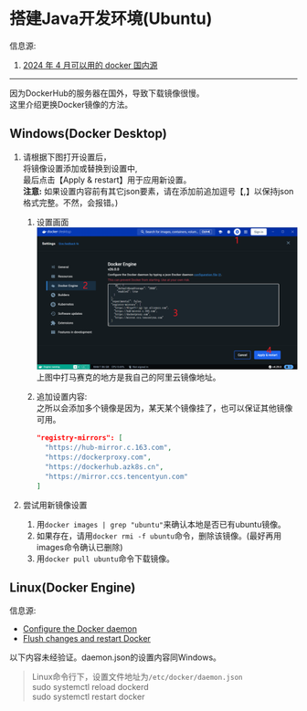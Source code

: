 # 搭建Java开发环境(Ubuntu)

信息源:

1. [2024 年 4 月可以用的 docker 国内源](https://zhuanlan.zhihu.com/p/690195557)

---

因为DockerHub的服务器在国外，导致下载镜像很慢。  
这里介绍更换Docker镜像的方法。

## Windows(Docker Desktop)

1. 请根据下图打开设置后，  
将镜像设置添加或替换到设置中,  
最后点击【Apply & restart】用于应用新设置。  
**注意:** 如果设置内容前有其它json要素，请在添加前追加逗号【,】以保持json格式完整。不然，会报错。)

    1. 设置画面
      ![docker-desktop-setting-docker-engine](./img/docker-desktop-setting-docker-engine.png)
      上图中打马赛克的地方是我自己的阿里云镜像地址。
    2. 追加设置内容:  
      之所以会添加多个镜像是因为，某天某个镜像挂了，也可以保证其他镜像可用。

        ```json
        "registry-mirrors": [
          "https://hub-mirror.c.163.com",
          "https://dockerproxy.com",
          "https://dockerhub.azk8s.cn",
          "https://mirror.ccs.tencentyun.com"
        ]
        ```

1. 尝试用新镜像设置
   1. 用`docker images | grep "ubuntu"`来确认本地是否已有ubuntu镜像。
   2. 如果存在，请用`docker rmi -f ubuntu`命令，删除该镜像。(最好再用images命令确认已删除)
   3. 用`docker pull ubuntu`命令下载镜像。

## Linux(Docker Engine)

信息源:

* [Configure the Docker daemon](https://docs.docker.com/docker-hub/mirror/#configure-the-docker-daemon)
* [Flush changes and restart Docker](https://docs.docker.com/config/daemon/systemd/#httphttps-proxy:~:text=Flush%20changes%20and%20restart%20Docker)

以下内容未经验证。daemon.json的设置内容同Windows。

> Linux命令行下，设置文件地址为`/etc/docker/daemon.json`  
> sudo systemctl reload dockerd  
> sudo systemctl restart docker
